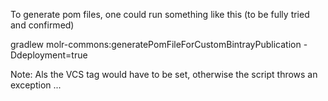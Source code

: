 To generate pom files, one could run something like this (to be fully tried and confirmed)

gradlew molr-commons:generatePomFileForCustomBintrayPublication -Ddeployment=true

Note: Als the VCS tag would have to be set, otherwise the script throws an exception ...

